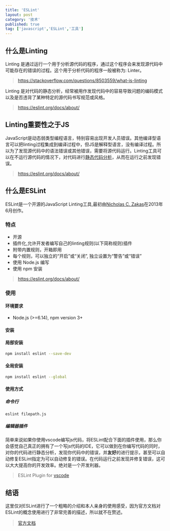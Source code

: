 ```yaml
---
title: 'ESLint'
layout: post
category: '技术'
published: true
tag: ['javascript','ESLint','工具']
---
```


## 什么是Linting
Linting 是通过运行一个用于分析源代码的程序，通过这个程序会来发现源代码中可能存在的错误的过程。这个用于分析代码的程序一般被称为: Linter。
> https://stackoverflow.com/questions/8503559/what-is-linting

Linting 是对代码的静态分析，经常被用作发现代码中的容易导致问题的编码模式以及是否违背了某种特定的源代码书写规范或风格。
> https://eslint.org/docs/about/

## Linting重要性之于JS 
JavaScript是动态弱类型编程语言，特别容易出现开发人员错误。其他编译型语言可以把linting过程集成到编译过程中，但JS是解释型语言，没有编译过程。所以为了发现源代码中的语法错误或其他错误，需要将源代码运行。Linting工具可以在不运行源代码的情况下，对代码进行[静态代码分析](https://en.wikipedia.org/wiki/Static_program_analysis)，从而在运行之前发现错误。
> https://eslint.org/docs/about/

## 什么是ESLint
ESLint是一个开源的JavaScript Linting工具,最初由[Nicholas C. Zakas](http://nczonline.net/)在2013年6月创作。

### 特点
+ 开源
+ 插件化,允许开发者编写自己的linting规则(以下简称规则)插件
+ 附带内置规则，开箱即用
+ 每个规则，可以独立的“开启”或“关闭”, 独立设置为“警告”或“错误”
+ 使用 Node.js 编写
+ 使用 npm 安装
> https://eslint.org/docs/about/ 

### 使用
#### 环境要求
+  Node.js (>=6.14), npm version 3+
#### 安装
#### 局部安装
``` bash
npm install eslint --save-dev
```
#### 全局安装
``` bash
npm install eslint --global
```
#### 使用方式
##### 命令行
``` 
eslint filepath.js
```
##### 编辑器插件

简单来说如果你使用vscode编写js代码，将ESLint配合下面的插件使用，那么你会感觉自己真正的拥有了一个写js代码的IDE，它可以做到在你编写代码的同时，对你的代码进行静态分析，发现你代码中的错误，并**友好**的进行提示，甚至可以自动修复ESLint指定为可以自动修复的错误。在代码运行之前发现并修复错误，这可以大大提高你的开发效率。绝对是一个开发利器。
> ESLint Plugin for [vscode](https://marketplace.visualstudio.com/items?itemName=dbaeumer.vscode-eslint)

## 结语
这里仅对ESLint进行了一个粗略的介绍和本人亲身的使用感受，因为官方文档对ESLint的概念使用进行了非常完善的描述，所以就不在赘述。
> [官方文档](https://eslint.org/) 
